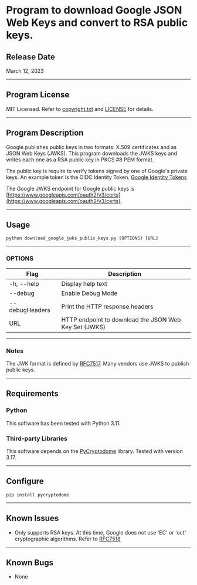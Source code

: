 # Program to download Google JSON Web Keys and convert to RSA public keys.

## Release Date
March 12, 2023

---
## Program License

MIT Licensed. Refer to [copyright.txt](copyright.txt) and [LICENSE](LICENSE) for details.

---
## Program Description

Google publishes public keys in two formats: X.509 certificates and as JSON Web Keys (JWKS). This program downloads the JWKS keys and writes each one as a RSA public key in PKCS #8 PEM format.

The public key is require to verify tokens signed by one of Google's private keys. An example token is the OIDC Identity Token. [Google Identity Tokens](https://cloud.google.com/docs/authentication/token-types#id)

The Google JWKS endpoint for Google public keys is [https://www.googleapis.com/oauth2/v3/certs](https://www.googleapis.com/oauth2/v3/certs).

---
## Usage

`python download_google_jwks_public_keys.py [OPTIONS] [URL]`

---
### OPTIONS
| Flag             | Description                                              |
|------------------|----------------------------------------------------------|
| -h, --help       | Display help text                                        |
| --debug          | Enable Debug Mode                                        |
| --debugHeaders   | Print the HTTP response headers                          |
| URL              | HTTP endpoint to download the JSON Web Key Set (JWKS)    |

---
### Notes

The JWK format is defined by [RFC7517](https://www.rfc-editor.org/rfc/rfc7517). Many vendors use JWKS to publish public keys.

---
## Requirements

### Python
This software has been tested with Python 3.11.

### Third-party Libraries
This software depends on the [PyCryptodome](https://pypi.org/project/pycryptodome/) library. Tested with version 3.17.

---
## Configure

`pip install pycryptodome`

---
## Known Issues
- Only supports RSA keys. At this time, Google does not use 'EC' or 'oct' cryptographic algorithms. Refer to [RFC7518](https://www.rfc-editor.org/rfc/rfc7518#page-28)

---
## Known Bugs
 - None
